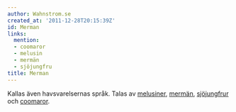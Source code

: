 ```yaml
---
author: Wahnstrom.se
created_at: '2011-12-28T20:15:39Z'
id: Merman
links:
  mention:
  - coomaror
  - melusin
  - mermän
  - sjöjungfru
title: Merman
---
```


Kallas även havsvarelsernas språk. Talas av [melusiner], [mermän], [sjöjungfrur] och [coomaror].

  [melusiner]: melusin
  [mermän]: mermän
  [sjöjungfrur]: sjöjungfru
  [coomaror]: coomaror